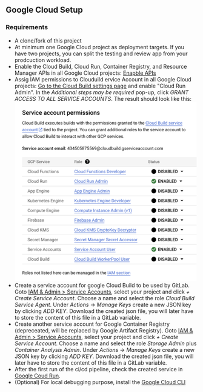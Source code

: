 ## Google Cloud Setup

### Requirements

- A clone/fork of this project
- At minimum one Google Cloud project as deployment targets. If you have two projects, you can split the testing and review app from your prodcuction workload.
- Enable the Cloud Build, Cloud Run, Container Registry, and Resource Manager APIs in all Google Cloud projects: [Enapble APIs](https://console.cloud.google.com/flows/enableapi?apiid=cloudbuild.googleapis.com,run.googleapis.com,containerregistry.googleapis.com,cloudresourcemanager.googleapis.com)
- Assig IAM permissions to Clouduild ervice Account in all Google Cloud projects: [Go to the Cloud Build settings page](https://console.cloud.google.com/cloud-build/settings) and enable "Cloud Run Admin". In the *Additional steps may be required* pop-up, click *GRANT ACCESS TO ALL SERVICE ACCOUNTS*.
The result should look like this:
![Cloud Build Service account permissions](./assets/cloud_build_iam.png)
- Create a service account for google Cloud Build to be used by GitLab. Goto [IAM & Admin > Service Accounts](https://console.cloud.google.com/iam-admin/serviceaccounts), select your project and click *+ Create Service Account*. Choose a name and select the role *Cloud Build Service Agent*. Under *Actions* -> *Manage Keys* create a new JSON key by clicking *ADD KEY*. Download the created json file, you will later have to store the content of this file in a GitLab variable.
- Create another service account for Google Container Registry (depreceated, will be replaced by Google Artifact Registry). Goto [IAM & Admin > Service Accounts](https://console.cloud.google.com/iam-admin/serviceaccounts), select your project and click *+ Create Service Account*. Choose a name and select the role *Storage Admin* plus *Container Analysis Admin*. Under *Actions* -> *Manage Keys* create a new JSON key by clicking *ADD KEY*. Download the created json file, you will later have to store the content of this file in a GitLab variable.
- After the first run of the ci/cd pipeline, check the created service in [Google Coud Run](https://console.cloud.google.com/run). 
- (Optional) For local debugging purpose, install the [Google Cloud CLI](https://cloud.google.com/sdk)
